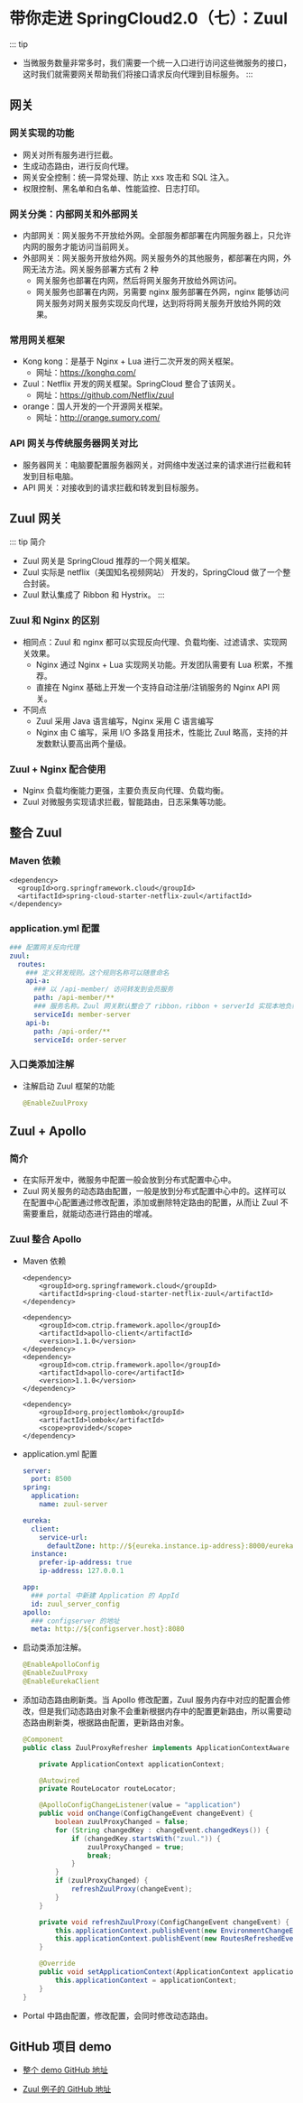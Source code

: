 # 带你走进 SpringCloud2.0（七）：Zuul

::: tip
* 当微服务数量非常多时，我们需要一个统一入口进行访问这些微服务的接口，这时我们就需要网关帮助我们将接口请求反向代理到目标服务。
:::

## 网关

### 网关实现的功能
* 网关对所有服务进行拦截。
* 生成动态路由，进行反向代理。
* 网关安全控制：统一异常处理、防止 xxs 攻击和 SQL 注入。
* 权限控制、黑名单和白名单、性能监控、日志打印。

### 网关分类：内部网关和外部网关
* 内部网关：网关服务不开放给外网。全部服务都部署在内网服务器上，只允许内网的服务才能访问当前网关。
* 外部网关：网关服务开放给外网。网关服务外的其他服务，都部署在内网，外网无法方法。网关服务部署方式有 2 种
  * 网关服务也部署在内网，然后将网关服务开放给外网访问。
  * 网关服务也部署在内网，另需要 nginx 服务部署在外网，nginx 能够访问网关服务对网关服务实现反向代理，达到将将网关服务开放给外网的效果。

### 常用网关框架
* Kong kong：是基于 Nginx + Lua 进行二次开发的网关框架。
	* 网址：https://konghq.com/
* Zuul：Netflix 开发的网关框架。SpringCloud 整合了该网关。
	* 网址：https://github.com/Netflix/zuul
* orange：国人开发的一个开源网关框架。
  * 网址：http://orange.sumory.com/

### API 网关与传统服务器网关对比
* 服务器网关：电脑要配置服务器网关，对网络中发送过来的请求进行拦截和转发到目标电脑。
* API 网关：对接收到的请求拦截和转发到目标服务。

## Zuul 网关
::: tip 简介
* Zuul 网关是 SpringCloud 推荐的一个网关框架。
* Zuul 实际是 netflix（美国知名视频网站） 开发的，SpringCloud 做了一个整合封装。
* Zuul 默认集成了 Ribbon 和 Hystrix。
:::

### Zuul 和 Nginx 的区别
* 相同点：Zuul 和 nginx 都可以实现反向代理、负载均衡、过滤请求、实现网关效果。
	* Nginx 通过 Nginx + Lua 实现网关功能。开发团队需要有 Lua 积累，不推荐。
  * 直接在 Nginx 基础上开发一个支持自动注册/注销服务的 Nginx API 网关。
* 不同点
	* Zuul 采用 Java 语言编写，Nginx 采用 C 语言编写
	* Nginx 由 C 编写，采用 I/O 多路复用技术，性能比 Zuul 略高，支持的并发数默认要高出两个量级。

### Zuul + Nginx 配合使用
* Nginx 负载均衡能力更强，主要负责反向代理、负载均衡。
* Zuul 对微服务实现请求拦截，智能路由，日志采集等功能。

## 整合 Zuul

### Maven 依赖
  ``` Maven
  <dependency>
    <groupId>org.springframework.cloud</groupId>
    <artifactId>spring-cloud-starter-netflix-zuul</artifactId>
  </dependency>
  ```
### application.yml 配置
  ``` .yml
  ### 配置网关反向代理
  zuul:
    routes:
      ### 定义转发规则。这个规则名称可以随意命名
      api-a:
        ### 以 /api-member/ 访问转发到会员服务
        path: /api-member/**
        ### 服务名称。Zuul 网关默认整合了 ribbon，ribbon + serverId 实现本地负载均衡方式调用接口
        serviceId: member-server
      api-b:
        path: /api-order/**
        serviceId: order-server
  ```

### 入口类添加注解
* 注解启动 Zuul 框架的功能
  ``` Java
  @EnableZuulProxy
  ```

## Zuul + Apollo

### 简介
* 在实际开发中，微服务中配置一般会放到分布式配置中心中。
* Zuul 网关服务的动态路由配置，一般是放到分布式配置中心中的。这样可以在配置中心配置通过修改配置，添加或删除特定路由的配置，从而让 Zuul 不需要重启，就能动态进行路由的增减。

### Zuul 整合 Apollo
* Maven 依赖
  ``` Maven
  <dependency>
      <groupId>org.springframework.cloud</groupId>
      <artifactId>spring-cloud-starter-netflix-zuul</artifactId>
  </dependency>

  <dependency>
      <groupId>com.ctrip.framework.apollo</groupId>
      <artifactId>apollo-client</artifactId>
      <version>1.1.0</version>
  </dependency>
  <dependency>
      <groupId>com.ctrip.framework.apollo</groupId>
      <artifactId>apollo-core</artifactId>
      <version>1.1.0</version>
  </dependency>

  <dependency>
      <groupId>org.projectlombok</groupId>
      <artifactId>lombok</artifactId>
      <scope>provided</scope>
  </dependency>
  ```
* application.yml 配置
  ``` .yml
  server:
    port: 8500
  spring:
    application:
      name: zuul-server

  eureka:
    client:
      service-url:
        defaultZone: http://${eureka.instance.ip-address}:8000/eureka/,http://${eureka.instance.ip-address}:8001/eureka/,http://${eureka.instance.ip-address}:8002/eureka/
    instance:
      prefer-ip-address: true
      ip-address: 127.0.0.1

  app:
    ### portal 中新建 Application 的 AppId
    id: zuul_server_config
  apollo:
    ### configserver 的地址
    meta: http://${configserver.host}:8080
  ```

* 启动类添加注解。
  ``` Java
  @EnableApolloConfig
  @EnableZuulProxy
  @EnableEurekaClient
  ```

* 添加动态路由刷新类。当 Apollo 修改配置，Zuul 服务内存中对应的配置会修改，但是我们动态路由对象不会重新根据内存中的配置更新路由，所以需要动态路由刷新类，根据路由配置，更新路由对象。
  ``` Java
  @Component
  public class ZuulProxyRefresher implements ApplicationContextAware {

      private ApplicationContext applicationContext;

      @Autowired
      private RouteLocator routeLocator;

      @ApolloConfigChangeListener(value = "application")
      public void onChange(ConfigChangeEvent changeEvent) {
          boolean zuulProxyChanged = false;
          for (String changedKey : changeEvent.changedKeys()) {
              if (changedKey.startsWith("zuul.")) {
                  zuulProxyChanged = true;
                  break;
              }
          }
          if (zuulProxyChanged) {
              refreshZuulProxy(changeEvent);
          }
      }

      private void refreshZuulProxy(ConfigChangeEvent changeEvent) {
          this.applicationContext.publishEvent(new EnvironmentChangeEvent(changeEvent.changedKeys()));
          this.applicationContext.publishEvent(new RoutesRefreshedEvent(routeLocator));
      }

      @Override
      public void setApplicationContext(ApplicationContext applicationContext) throws BeansException {
          this.applicationContext = applicationContext;
      }
  }
  ```

* Portal 中路由配置，修改配置，会同时修改动态路由。
[](./image/zuul-portal.png)

## GitHub 项目 demo

* [整个 demo GitHub 地址](https://github.com/ChenFengHub/springcloud-demo )

* [Zuul 例子的 GitHub 地址](https://github.com/ChenFengHub/springcloud-demo/tree/master/zuul-demo)
